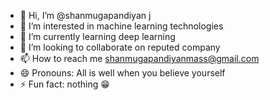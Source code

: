 - 👋 Hi, I’m @shanmugapandiyan j
- 👀 I’m interested in machine learning technologies
- 🌱 I’m currently learning deep learning 
- 💞️ I’m looking to collaborate on reputed company 
- 📫 How to reach me shanmugapandiyanmass@gmail.com
- 😄 Pronouns: All is well when you believe yourself 
- ⚡ Fun fact: nothing 😁

<!---
shanmugapandiyanaiml/shanmugapandiyanaiml is a ✨ special ✨ repository because its `README.md` (this file) appears on your GitHub profile.
You can click the Preview link to take a look at your changes.
--->
